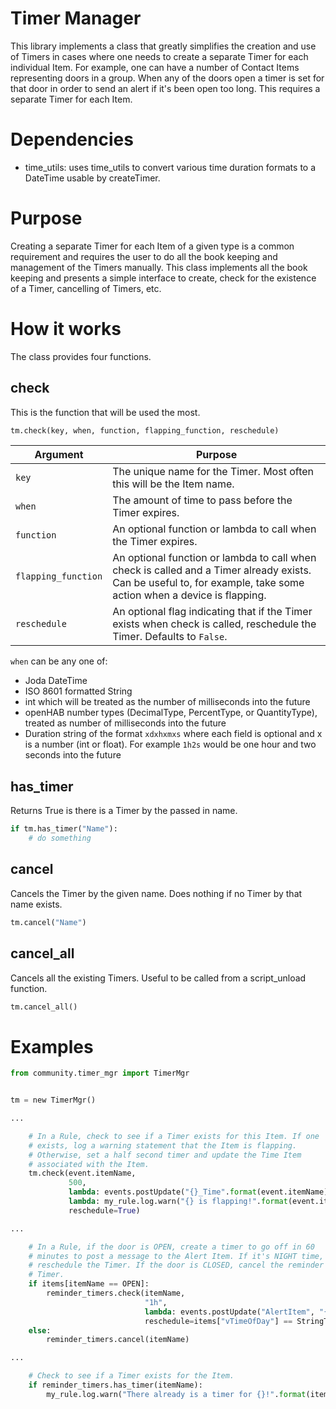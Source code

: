 # Timer Manager
This library implements a class that greatly simplifies the creation and use of Timers in cases where one needs to create a separate Timer for each individual Item.
For example, one can have a number of Contact Items representing doors in a group.
When any of the doors open a timer is set for that door in order to send an alert if it's been open too long.
This requires a separate Timer for each Item.

# Dependencies
- time_utils: uses time_utils to convert various time duration formats to a DateTime usable by createTimer.

# Purpose
Creating a separate Timer for each Item of a given type is a common requirement and requires the user to do all the book keeping and management of the Timers manually.
This class implements all the book keeping and presents a simple interface to create, check for the existence of a Timer, cancelling of Timers, etc.

# How it works
The class provides four functions.

## check
This is the function that will be used the most.

```python
tm.check(key, when, function, flapping_function, reschedule)
```

Argument | Purpose
-|-
`key` | The unique name for the Timer. Most often this will be the Item name.
`when` | The amount of time to pass before the Timer expires.
`function` | An optional function or lambda to call when the Timer expires.
`flapping_function` | An optional function or lambda to call when check is called and a Timer already exists. Can be useful to, for example, take some action when a device is flapping.
`reschedule` | An optional flag indicating that if the Timer exists when check is called, reschedule the Timer. Defaults to `False`.

`when` can be any one of:
- Joda DateTime
- ISO 8601 formatted String
- int which will be treated as the number of milliseconds into the future
- openHAB number types (DecimalType, PercentType, or QuantityType), treated as number of milliseconds into the future
- Duration string of the format `xdxhxmxs` where each field is optional and x is a number (int or float). For example `1h2s` would be one hour and two seconds into the future

## has_timer
Returns True is there is a Timer by the passed in name.

```python
if tm.has_timer("Name"):
    # do something
```

## cancel
Cancels the Timer by the given name.
Does nothing if no Timer by that name exists.

```python
tm.cancel("Name")
```

## cancel_all
Cancels all the existing Timers.
Useful to be called from a script_unload function.

```python
tm.cancel_all()
```

# Examples

```python
from community.timer_mgr import TimerMgr


tm = new TimerMgr()

...

    # In a Rule, check to see if a Timer exists for this Item. If one
    # exists, log a warning statement that the Item is flapping.
    # Otherwise, set a half second timer and update the Time Item
    # associated with the Item.
    tm.check(event.itemName,
             500,
             lambda: events.postUpdate("{}_Time".format(event.itemName), str(DateTime.now())),
             lambda: my_rule.log.warn("{} is flapping!".format(event.itemName),
             reschedule=True)

...

    # In a Rule, if the door is OPEN, create a timer to go off in 60
    # minutes to post a message to the Alert Item. If it's NIGHT time,
    # reschedule the Timer. If the door is CLOSED, cancel the reminder
    # Timer.
    if items[itemName == OPEN]:
        reminder_timers.check(itemName,
                              "1h",
                              lambda: events.postUpdate("AlertItem", "{} has been open for an hour!".format(itemName)),
                              reschedule=items["vTimeOfDay"] == StringType("NIGHT"))
    else:
        reminder_timers.cancel(itemName)

...

    # Check to see if a Timer exists for the Item.
    if reminder_timers.has_timer(itemName):
        my_rule.log.warn("There already is a timer for {}!".format(itemName))
```
